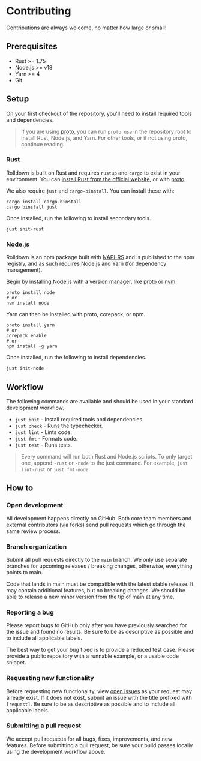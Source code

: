 # Contributing

Contributions are always welcome, no matter how large or small!

## Prerequisites

- Rust >= 1.75
- Node.js >= v18
- Yarn >= 4
- Git

## Setup

On your first checkout of the repository, you'll need to install required tools and dependencies.

> If you are using [proto](https://moonrepo.dev/proto), you can run `proto use` in the repository root to install Rust, Node.js, and Yarn. For other tools, or if not using proto, continue reading.

### Rust

Rolldown is built on Rust and requires `rustup` and `cargo` to exist in your environment. You can
[install Rust from the official website](https://www.rust-lang.org/tools/install), or with [proto](#setup).

We also require `just` and `cargo-binstall`. You can install these with:

```shell
cargo install cargo-binstall
cargo binstall just
```

Once installed, run the following to install secondary tools.

```shell
just init-rust
```

### Node.js

Rolldown is an npm package built with [NAPI-RS](https://napi.rs/) and is published to the npm registry, and as such requires Node.js and Yarn (for dependency management).

Begin by installing Node.js with a version manager, like [proto](https://moonrepo.dev/proto) or [nvm](https://github.com/nvm-sh/nvm).

```shell
proto install node
# or
nvm install node
```

Yarn can then be installed with proto, corepack, or npm.

```shell
proto install yarn
# or
corepack enable
# or
npm install -g yarn
```

Once installed, run the following to install dependencies.

```shell
just init-node
```

## Workflow

The following commands are available and should be used in your standard development workflow.

- `just init` - Install required tools and dependencies.
- `just check` - Runs the typechecker.
- `just lint` - Lints code.
- `just fmt` - Formats code.
- `just test` - Runs tests.

> Every command will run both Rust and Node.js scripts. To only target one, append `-rust` or `-node` to the just command. For example, `just lint-rust` or `just fmt-node`.

## How to

### Open development

All development happens directly on GitHub. Both core team members and external contributors (via forks)
send pull requests which go through the same review process.

### Branch organization

Submit all pull requests directly to the `main` branch. We only use separate branches for upcoming
releases / breaking changes, otherwise, everything points to main.

Code that lands in main must be compatible with the latest stable release. It may contain
additional features, but no breaking changes. We should be able to release a new minor version from
the tip of main at any time.

### Reporting a bug

Please report bugs to GitHub
only after you have previously searched for the issue and found no results. Be sure to be as
descriptive as possible and to include all applicable labels.

The best way to get your bug fixed is to provide a reduced test case. Please provide a public
repository with a runnable example, or a usable code snippet.

### Requesting new functionality

Before requesting new functionality, view [open issues](https://github.com/rolldown/rolldown/issues) as
your request may already exist. If it does not exist, submit an issue with the title prefixed with `[request]`.
Be sure to be as descriptive as possible and to include all applicable labels.

### Submitting a pull request

We accept pull requests for all bugs, fixes, improvements, and new features. Before submitting a
pull request, be sure your build passes locally using the development workflow above.
